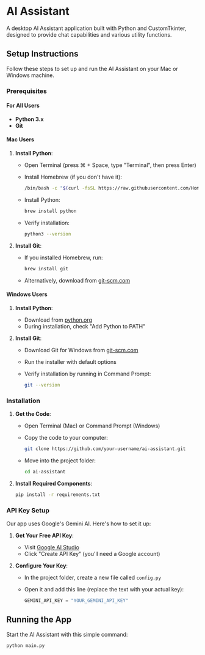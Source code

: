 # AI Assistant

A desktop AI Assistant application built with Python and CustomTkinter, designed to provide chat capabilities and various utility functions.

## Setup Instructions

Follow these steps to set up and run the AI Assistant on your Mac or Windows machine.

### Prerequisites

#### For All Users

* **Python 3.x**
* **Git**

#### Mac Users

1. **Install Python**:
   * Open Terminal (press ⌘ + Space, type "Terminal", then press Enter)
   * Install Homebrew (if you don't have it):

     ```bash
     /bin/bash -c "$(curl -fsSL https://raw.githubusercontent.com/Homebrew/install/HEAD/install.sh)"
     ```

   * Install Python:

     ```bash
     brew install python
     ```

   * Verify installation:

     ```bash
     python3 --version
     ```

2. **Install Git**:
   * If you installed Homebrew, run:

     ```bash
     brew install git
     ```

   * Alternatively, download from [git-scm.com](https://git-scm.com/download/mac)

#### Windows Users

1. **Install Python**:
   * Download from [python.org](https://www.python.org/downloads/)
   * During installation, check "Add Python to PATH"

2. **Install Git**:
   * Download Git for Windows from [git-scm.com](https://git-scm.com/download/win)
   * Run the installer with default options
   * Verify installation by running in Command Prompt:

     ```bash
     git --version
     ```

### Installation

1. **Get the Code**:
   * Open Terminal (Mac) or Command Prompt (Windows)
   * Copy the code to your computer:

     ```bash
     git clone https://github.com/your-username/ai-assistant.git
     ```

   * Move into the project folder:

     ```bash
     cd ai-assistant
     ```

2. **Install Required Components**:

   ```bash
   pip install -r requirements.txt
   ```

### API Key Setup

Our app uses Google's Gemini AI. Here's how to set it up:

1. **Get Your Free API Key**:
   * Visit [Google AI Studio](https://aistudio.google.com/app/apikey)
   * Click "Create API Key" (you'll need a Google account)

2. **Configure Your Key**:
   * In the project folder, create a new file called `config.py`
   * Open it and add this line (replace the text with your actual key):

     ```python
     GEMINI_API_KEY = "YOUR_GEMINI_API_KEY"
     ```

## Running the App

Start the AI Assistant with this simple command:

```bash
python main.py
```
